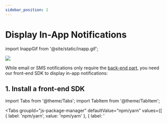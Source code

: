 ```yaml
---
sidebar_position: 2
---
```


# Display In-App Notifications

import InappGif from '@site/static/inapp.gif';

<img src={InappGif} />

While email or SMS notifications only require the [back-end part](send-a-notification), you need our front-end SDK to display in-app notifications:

## 1. Install a front-end SDK

import Tabs from '@theme/Tabs';
import TabItem from '@theme/TabItem';

<Tabs
groupId="js-package-manager"
defaultValue="npm/yarn"
values={[
{ label: 'npm/yarn', value: 'npm/yarn' },
{ label: '<script>', value: 'script' }
]
}>
<TabItem value="npm/yarn">

```console
# using npm:
npm install notificationapi-js-client-sdk 
# using yarn:
yarn add notificationapi-js-client-sdk 
```

</TabItem>
<TabItem value="script">

```html
<script src="https://unpkg.com/notificationapi-js-client-sdk/dist/notificationapi-js-client-sdk.js"></script>
```

</TabItem>
</Tabs>

## 2. Display

The example below creates the NotificationAPI widget in your front-end. The widget is placed in the container div specified by ID. The widget automatically connects to our servers and pull all the in-app notifications for the test user.

<Tabs
groupId="frontend-language"
defaultValue="react"
values={[
{ label: 'React.js', value: 'react' },
{ label: 'JavaScript', value: 'js' }
]
}>
<TabItem value="react">

Create the following `NotificationAPIComponent`:

```jsx
import NotificationAPI from "notificationapi-js-client-sdk";
import { PopupPosition } from 'notificationapi-js-client-sdk/lib/interfaces';
import { memo, useEffect } from "react";

const NotificationAPIComponent = memo((props) => {
  useEffect(() => {
    new NotificationAPI({
      clientId: "CLIENT_ID",
      userId: props.userId,
      root: "CONTAINER_DIV_ID",
      popupPosition: PopupPosition.BottomLeft
    });
  });

  return <div id="CONTAINER_DIV_ID"></div>;
});
export default NotificationAPIComponent;
```

:::important
React's state management and re-rendering would normally cause our widget to be destroyed and re-initialized with every state change which is inefficient. That's why the NotificationAPIComponent is "memo"-ized to prevent re-rendering.
:::

Now use the component anywhere you wish, for example in `App.js`:

```jsx
import NotificationAPIComponent from "./NotificationAPIComponent";

function App() {
  return (
    <div>
      <NotificationAPIComponent userId="TEST_USER_ID" />
      <div> ... </div>
    </div>
  );
}

export default App;
```

</TabItem>
<TabItem value="js">

```html
<script>
  new NotificationAPI({
    clientId: "CLIENT_ID",
    userId: "TEST_USER_ID",
    root: "CONTAINER_DIV_ID",
    popupPosition: "bottomLeft"
  });
</script>
```

</TabItem>
</Tabs>

## What's next?

Instead of the `Hello World` notification, it's time to learn how to create and customize your own notifications.
